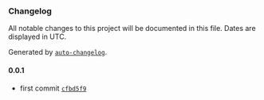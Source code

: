 ### Changelog

All notable changes to this project will be documented in this file. Dates are displayed in UTC.

Generated by [`auto-changelog`](https://github.com/CookPete/auto-changelog).

#### 0.0.1

- first commit [`cfbd5f9`](https://github.com/naimo84/node-red-contrib-nina/commit/cfbd5f9963f4b7f5ac554b6ad9935a650efcf9ef)
